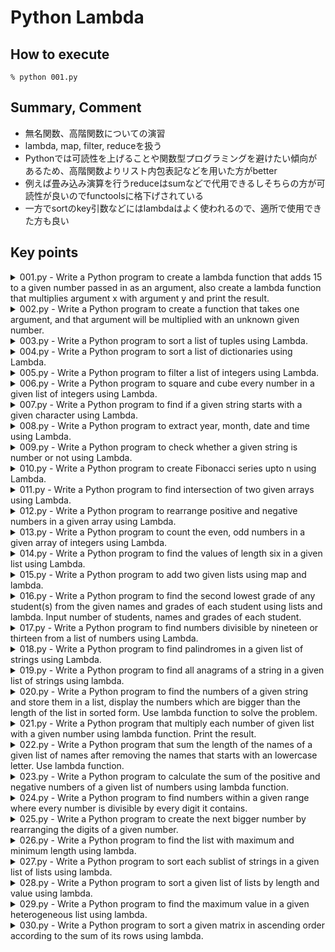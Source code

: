 # Python Lambda

## How to execute

```shell
% python 001.py
```

## Summary, Comment
- 無名関数、高階関数についての演習
- lambda, map, filter, reduceを扱う
- Pythonでは可読性を上げることや関数型プログラミングを避けたい傾向があるため、高階関数よりリスト内包表記などを用いた方がbetter
- 例えば畳み込み演算を行うreduceはsumなどで代用できるしそちらの方が可読性が良いのでfunctoolsに格下げされている
- 一方でsortのkey引数などにはlambdaはよく使われるので、適所で使用できた方も良い

## Key points

<details>
<summary>001.py - Write a Python program to create a lambda function that adds 15 to a given number passed in as an argument, also create a lambda function that multiplies argument x with argument y and print the result.</summary>

- 無名関数の書式の通りに書く
- PEP8警告が出るが気にしない
</details>

<details>
<summary>002.py - Write a Python program to create a function that takes one argument, and that argument will be multiplied with an unknown given number.</summary>

- 何倍するかを受け取る関数を作る
</details>

<details>
<summary>003.py - Write a Python program to sort a list of tuples using Lambda.</summary>

- list.sortを使う
- sortの引数 (key)にソートしたい値を指定する
- lambda x: x[1]で配列xの中の2番目の要素を指定するということになる
</details>

<details>
<summary>004.py - Write a Python program to sort a list of dictionaries using Lambda.</summary>

- 辞書の'model'の数値が降順になるようにソートすればいい
- list.sortの引数のreverseをTrueにしておく
</details>

<details>
<summary>005.py - Write a Python program to filter a list of integers using Lambda.</summary>

- filterを使う
- 第一引数にフィルター条件となる関数、第二引数にフィルターしたいiterable objectを指定する
</details>

<details>
<summary>006.py - Write a Python program to square and cube every number in a given list of integers using Lambda.</summary>

- mapを使う
- 第一引数に適用したい関数、第二引数にiterable objectを指定する
</details>

<details>
<summary>007.py - Write a Python program to find if a given string starts with a given character using Lambda.</summary>

- 題意が曖昧だがここでは「与えられた文字列が'a'から始まるかどうかを判定する」Python programを書くことにした
- ここでもPEP8警告が出るがLambdaを使う指定なので気にしない
- string.startswithで文字列が指定した言葉で始まるかを確認できる
</details>

<details>
<summary>008.py - Write a Python program to extract year, month, date and time using Lambda.</summary>

- 本当はlambdaを使わなくてもdatetime.yearとかで参照した方がスマートだと思う
</details>

<details>
<summary>009.py - Write a Python program to check whether a given string is number or not using Lambda.</summary>

- string.isdigitでその文字列が数値かどうか判別できる
- これもlambda使った方が冗長なので本当はやめた方がいい
</details>

<details>
<summary>010.py - Write a Python program to create Fibonacci series upto n using Lambda.</summary>

- functools.reduceを使う
- reduce(func, iter, initializer)で畳み込み演算が可能
- フィボナッチ数列の漸化式：a_n = a_{n-1}+a_{n-2} (n = 2,3,...), a_0 = 0, a_1 = 1
- range(-1)はエラーにならずlistで出力すると[]が返ってくる
- [1] + [2] = [1, 2]なので、畳み込むとリストの要素がどんどん増える
</details>

<details>
<summary>011.py - Write a Python program to find intersection of two given arrays using Lambda.</summary>

- filterを使う
- filterの引数の関数の判定の結果、Trueになったものだけが出力される
</details>

<details>
<summary>012.py - Write a Python program to rearrange positive and negative numbers in a given array using Lambda.</summary>

- ぱっと見規則性がよくわからないが、出力されているリストの逆数をそれぞれ取ると大きい順に並んでいるのでそのように処理を書く
</details>

<details>
<summary>013.py - Write a Python program to count the even, odd numbers in a given array of integers using Lambda.</summary>

- filterで偶数か奇数かを判定し、その要素数を数える
</details>

<details>
<summary>014.py - Write a Python program to find the values of length six in a given list using Lambda.</summary>

- filterで6文字かどうか判定し、その結果を出力する
</details>

<details>
<summary>015.py - Write a Python program to add two given lists using map and lambda.</summary>

- mapは複数引数が取れる、map(関数, [関数に入れたいiterator object])
</details>

<details>
<summary>016.py - Write a Python program to find the second lowest grade of any student(s) from the given names and grades of each student using lists and lambda. Input number of students, names and grades of each student.</summary>

- 生徒の名前とGradeを入れてから動かすのが題意っぽいが、ここでは生徒は固定として考える（追加したい場合はlistにappendすればいい）
- 題意からgradeがthe lowestなのが1なのか3なのかわからないが1がlowestと考えることにする
</details>

<details>
<summary>017.py - Write a Python program to find numbers divisible by nineteen or thirteen from a list of numbers using Lambda.</summary>

- filterを使って抽出する
</details>

<details>
<summary>018.py - Write a Python program to find palindromes in a given list of strings using Lambda.</summary>

- palindromes「回文」
- reverseしたものと一致すればOK
- string[::-1]で''.join(list(reversed(string)))と同じ結果が得られる
</details>

<details>
<summary>019.py - Write a Python program to find all anagrams of a string in a given list of strings using lambda.</summary>

- anagrams「単語に含まれる文字の順序を変えて、別の意味の単語を作る遊び」
- ソートして一緒になればOK
</details>

<details>
<summary>020.py - Write a Python program to find the numbers of a given string and store them in a list, display the numbers which are bigger than the length of the list in sorted form. Use lambda function to solve the problem.</summary>

- filterを使って抽出する
</details>

<details>
<summary>021.py - Write a Python program that multiply each number of given list with a given number using lambda function. Print the result.</summary>

- mapを使う
</details>

<details>
<summary>022.py - Write a Python program that sum the length of the names of a given list of names after removing the names that starts with an lowercase letter. Use lambda function.</summary>

- filterでuppercaseから始まってるかどうかをみる (string.isupperが使える)
- 1行で書けるが、可読性が良くないので本当はやめた方が良さそう
</details>

<details>
<summary>023.py - Write a Python program to calculate the sum of the positive and negative numbers of a given list of numbers using lambda function.</summary>

- filterを使って抽出する
- sum(list)で総和が取れる
</details>

<details>
<summary>024.py - Write a Python program to find numbers within a given range where every number is divisible by every digit it contains.</summary>

- 例えば12だったら12が1か2で割れるかどうか(これは割れる)、13だったら1か3で割れるかどうか(3で割れない)みたいなことを調べればいい
- 0では割れないので条件が1個でも成り立たなかったらリストに追加しないという処理にする
- anyを使って判定する
</details>

<details>
<summary>025.py - Write a Python program to create the next bigger number by rearranging the digits of a given number.</summary>

- itertools.permutationを使って列挙し、その中から探す
- このやり方は数値が数十桁になったりするとスケーラビリティに問題がありそうだが、ここでは考えないことにする
- permutationsを使うために数値をstringに変換して並び替える
- 一番大きい場合はFalseを返すので、IndexError時にFalseを返すことにする
</details>

<details>
<summary>026.py - Write a Python program to find the list with maximum and minimum length using lambda.</summary>

- min(list, key)でkeyに指定された処理の後のlistの要素の最小値が求められる
- maxでも同様
</details>

<details>
<summary>027.py - Write a Python program to sort each sublist of strings in a given list of lists using lambda.</summary>

- mapで処理する

</details>

<details>
<summary>028.py - Write a Python program to sort a given list of lists by length and value using lambda.</summary>

- sortedで処理する
- keyのlambdaにはlen(l)だけでなくリスト自体も指定する
- 2つのkeyでソートするときはlambda x: (x[0], x[1])のようにタプルで指定する

</details>

<details>
<summary>029.py - Write a Python program to find the maximum value in a given heterogeneous list using lambda.</summary>

- stringも含まれているのでまずisinstanceでソートする
- isinstance(object, classinfo)でデータ型の比較が可能 (Trueなら等しい)

</details>

<details>
<summary>030.py - Write a Python program to sort a given matrix in ascending order according to the sum of its rows using lambda.</summary>

- keyをsumにしてsortedする

</details>
